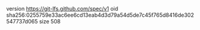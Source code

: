 version https://git-lfs.github.com/spec/v1
oid sha256:0255759e33ac6ee6cd13eab4d3d79a54d5de7c45f765d8416de302547737d065
size 508
